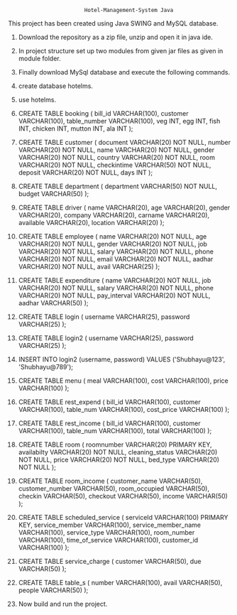 							Hotel-Management-System Java
This project has been created using Java SWING and MySQL database.
   1. Download the repository as a zip file, unzip and open it in java ide.
   2. In project structure set up two modules from given jar files as given in module folder.
   3. Finally download MySql database and execute the following commands.
   4.  create database hotelms.
   5.   use hotelms.
   6.   CREATE TABLE booking (
               bill_id VARCHAR(100),
               customer VARCHAR(100),
               table_number VARCHAR(100),
                veg INT,
               egg INT,
               fish INT,
               chicken INT,
               mutton INT,
               ala INT
            );
7.    CREATE TABLE customer (
    document VARCHAR(20) NOT NULL,
    number VARCHAR(20) NOT NULL,
    name VARCHAR(20) NOT NULL,
    gender VARCHAR(20) NOT NULL,
    country VARCHAR(20) NOT NULL,
    room VARCHAR(20) NOT NULL,
    checkintime VARCHAR(50) NOT NULL,
    deposit VARCHAR(20) NOT NULL,
    days INT
);
8.   CREATE TABLE department (
    department VARCHAR(50) NOT NULL,
    budget VARCHAR(50)
);
9.  CREATE TABLE driver (
    name VARCHAR(20),
    age VARCHAR(20),
    gender VARCHAR(20),
    company VARCHAR(20),
    carname VARCHAR(20),
    available VARCHAR(20),
    location VARCHAR(20)
);
10.  CREATE TABLE employee (
    name VARCHAR(20) NOT NULL,
    age VARCHAR(20) NOT NULL,
    gender VARCHAR(20) NOT NULL,
    job VARCHAR(20) NOT NULL,
    salary VARCHAR(20) NOT NULL,
    phone VARCHAR(20) NOT NULL,
    email VARCHAR(20) NOT NULL,
    aadhar VARCHAR(20) NOT NULL,
    avail VARCHAR(25)
);
11.    CREATE TABLE expenditure (
    name VARCHAR(20) NOT NULL,
    job VARCHAR(20) NOT NULL,
    salary VARCHAR(20) NOT NULL,
    phone VARCHAR(20) NOT NULL,
    pay_interval VARCHAR(20) NOT NULL,
    aadhar VARCHAR(50)
);
12.   CREATE TABLE login (
    username VARCHAR(25),
    password VARCHAR(25)
);
13.  CREATE TABLE login2 (
    username VARCHAR(25),
    password VARCHAR(25)
);
14.   INSERT INTO login2 (username, password) VALUES ('Shubhayu@123', 'Shubhayu@789');

15.   CREATE TABLE menu (
    meal VARCHAR(100),
    cost VARCHAR(100),
    price VARCHAR(100)
);
16.  CREATE TABLE rest_expend (
    bill_id VARCHAR(100),
    customer VARCHAR(100),
    table_num VARCHAR(100),
    cost_price VARCHAR(100)
);
17.  CREATE TABLE rest_income (
    bill_id VARCHAR(100),
    customer VARCHAR(100),
    table_num VARCHAR(100),
    total VARCHAR(100)
);
18.  CREATE TABLE room (
    roomnumber VARCHAR(20) PRIMARY KEY,
    availabilty VARCHAR(20) NOT NULL,
    cleaning_status VARCHAR(20) NOT NULL,
    price VARCHAR(20) NOT NULL,
    bed_type VARCHAR(20) NOT NULL
);
19.  CREATE TABLE room_income (
    customer_name VARCHAR(50),
    customer_number VARCHAR(50),
    room_occupied VARCHAR(50),
    checkin VARCHAR(50),
    checkout VARCHAR(50),
    income VARCHAR(50)
);
20. CREATE TABLE scheduled_service (
    serviceId VARCHAR(100) PRIMARY KEY,
    service_member VARCHAR(100),
    service_member_name VARCHAR(100),
    service_type VARCHAR(100),
    room_number VARCHAR(100),
    time_of_service VARCHAR(100),
    customer_id VARCHAR(100)
);
21.  CREATE TABLE service_charge (
    customer VARCHAR(50),
    due VARCHAR(50)
);
22.  CREATE TABLE table_s (
    number VARCHAR(100),
    avail VARCHAR(50),
    people VARCHAR(50)
);

23. Now build and run the project.












